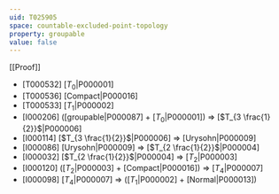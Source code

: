 ```yaml
---
uid: T025905
space: countable-excluded-point-topology
property: groupable
value: false
---
```

[[Proof]]

* [T000532] [$T_0$|P000001]
* [T000536] [Compact|P000016]
* [T000533] [$T_1$|P000002]
* [I000206] ([groupable|P000087] + [$T_0$|P000001]) => [$T_{3 \frac{1}{2}}$|P000006]
* [I000114] [$T_{3 \frac{1}{2}}$|P000006] => [Urysohn|P000009]
* [I000086] [Urysohn|P000009] => [$T_{2 \frac{1}{2}}$|P000004]
* [I000032] [$T_{2 \frac{1}{2}}$|P000004] => [$T_2$|P000003]
* [I000120] ([$T_2$|P000003] + [Compact|P000016]) => [$T_4$|P000007]
* [I000098] [$T_4$|P000007] => ([$T_1$|P000002] + [Normal|P000013])

